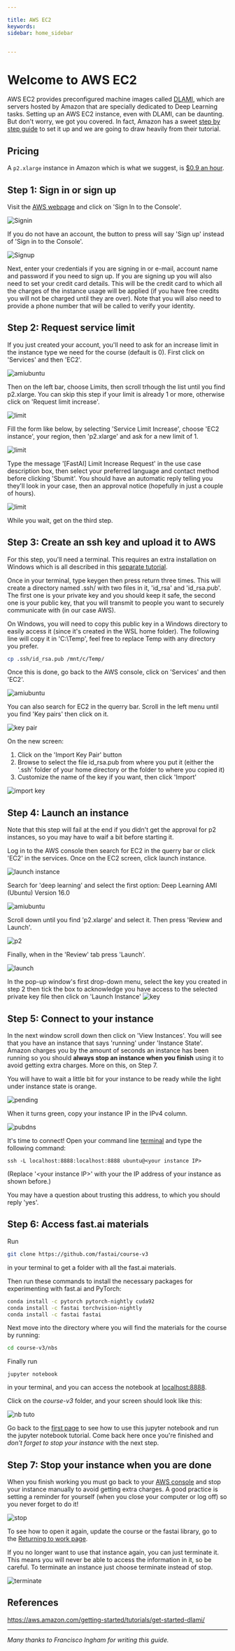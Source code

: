 ```yaml
---

title: AWS EC2
keywords: 
sidebar: home_sidebar


---
```

# Welcome to AWS EC2

AWS EC2 provides preconfigured machine images called [DLAMI](https://aws.amazon.com/machine-learning/amis/), which are servers hosted by Amazon that are specially dedicated to Deep Learning tasks. Setting up an AWS EC2 instance, even with DLAMI, can be daunting. But don't worry, we got you covered. In fact, Amazon has a sweet [step by step guide](https://aws.amazon.com/getting-started/tutorials/get-started-dlami/) to set it up and we are going to draw heavily from their tutorial.

## Pricing
A `p2.xlarge` instance in Amazon which is what we suggest, is [$0.9 an hour](https://aws.amazon.com/ec2/instance-types/p2/).

## Step 1: Sign in or sign up

Visit the [AWS webpage](https://aws.amazon.com/) and click on 'Sign In to the Console'.

<img alt="Signin" src="/images/aws/signin.png" class="screenshot">

If you do not have an account, the button to press will say 'Sign up' instead of 'Sign in to the Console'.

<img alt="Signup" src="/images/aws/signup.png" class="screenshot">

Next, enter your credentials if you are signing in or e-mail, account name and password if you need to sign up. If you are signing up you will also need to set your credit card details. This will be the credit card to which all the charges of the instance usage will be applied (if you have free credits you will not be charged until they are over). Note that you will also need to provide a phone number that will be called to verify your identity.

## Step 2: Request service limit

If you just created your account, you'll need to ask for an increase limit in the instance type we need for the course (default is 0). First click on 'Services' and then 'EC2'.

<img alt="amiubuntu" src="/images/aws/ec2.png" class="screenshot">

Then on the left bar, choose Limits, then scroll trhough the list until you find p2.xlarge. You can skip this step if your limit is already 1 or more, otherwise click on 'Request limit increase'.

<img alt="limit" src="/images/aws/request_limit.png" class="screenshot">

Fill the form like below, by selecting 'Service Limit Increase', choose 'EC2 instance', your region, then 'p2.xlarge' and ask for a new limit of 1.

<img alt="limit" src="/images/aws/increase_limit.png" class="screenshot">

Type the message '[FastAI] Limit Increase Request' in the use case description box, then select your preferred language and contact method before clicking 'Sbumit'. You should have an automatic reply telling you they'll look in your case, then an approval notice (hopefully in just a couple of hours).

<img alt="limit" src="/images/aws/increase_limit2.png" class="screenshot">

While you wait, get on the third step.

## Step 3: Create an ssh key and upload it to AWS

For this step, you'll need a terminal. This requires an extra installation on Windows which is all described in this [separate tutorial](/terminal_tutorial.html).

Once in your terminal, type keygen then press return three times. This will create a directory named .ssh/ with two files in it, 'id_rsa' and 'id_rsa.pub'. The first one is your private key and you should keep it safe, the second one is your public key, that you will transmit to people you want to securely communicate with (in our case AWS).

On Windows, you will need to copy this public key in a Windows directory to easily access it (since it's created in the WSL home folder). The following line will copy it in 'C:\Temp', feel free to replace Temp with any directory you prefer.
``` bash
cp .ssh/id_rsa.pub /mnt/c/Temp/
```

Once this is done, go back to the AWS console, click on 'Services' and then 'EC2'.

<img alt="amiubuntu" src="/images/aws/ec2.png" class="screenshot">

You can also search for EC2 in the querry bar. Scroll in the left menu until you find 'Key pairs' then click on it.

<img alt="key pair" src="/images/aws/key_pair.png" class="screenshot">

On the new screen:

1. Click on the 'Import Key Pair' button
2. Browse to select the file id_rsa.pub from where you put it (either the '.ssh' folder of your home directory or the folder to where you copied it)
3. Customize the name of the key if you want, then click 'Import'

<img alt="import key" src="/images/aws/import_key.png" class="screenshot">

## Step 4: Launch an instance

Note that this step will fail at the end if you didn't get the approval for p2 instances, so you may have to waif a bit before starting it. 

Log in to the AWS console then search for EC2 in the querry bar or click 'EC2' in the services. Once on the EC2 screen, click launch instance.

<img alt="launch instance" src="/images/aws/launch_instance.png" class="screenshot">

Search for 'deep learning' and select the first option: Deep Learning AMI (Ubuntu) Version 16.0

<img alt="amiubuntu" src="/images/aws/amiubuntu.png" class="screenshot">

Scroll down until you find 'p2.xlarge' and select it. Then press 'Review and Launch'.

<img alt="p2" src="/images/aws/p2.png" class="screenshot">

Finally, when in the 'Review' tab press 'Launch'.

<img alt="launch" src="/images/aws/launch.png" class="screenshot">

In the pop-up window's first drop-down menu, select the key you created in step 2 then tick the box to acknowledge you have access to the selected private key file then click on 'Launch Instance'
<img alt="key" src="/images/aws/key.png" class="screenshot">

## Step 5: Connect to your instance

In the next window scroll down then click on 'View Instances'. You will see that you have an instance that says 'running' under 'Instance State'. Amazon charges you by the amount of seconds an instance has been running so you should **always stop an instance when you finish** using it to avoid getting extra charges. More on this, on Step 7.

You will have to wait a little bit for your instance to be ready while the light under instance state is orange.

<img alt="pending" src="/images/aws/pending.png" class="screenshot">

When it turns green, copy your instance IP in the IPv4 column.

<img alt="pubdns" src="/images/aws/pubdns.png" class="screenshot">

It's time to connect! Open your command line [terminal](/terminal_tutorial_) and type the following command:

```
ssh -L localhost:8888:localhost:8888 ubuntu@<your instance IP>
``` 
(Replace '\<your instance IP\>' with your the IP address of your instance as shown before.)

You may have a question about trusting this address, to which you should reply 'yes'.

## Step 6: Access fast.ai materials

Run
``` bash
git clone https://github.com/fastai/course-v3
``` 
in your terminal to get a folder with all the fast.ai materials. 

Then run these commands to install the necessary packages for experimenting with fast.ai and PyTorch:

``` bash
conda install -c pytorch pytorch-nightly cuda92
conda install -c fastai torchvision-nightly
conda install -c fastai fastai
```

Next move into the directory where you will find the materials for the course by running:

``` bash
cd course-v3/nbs
```

Finally run
```
jupyter notebook
```
in your terminal, and you can access the notebook at [localhost:8888](http://localhost:8888).

Click on the *course-v3* folder, and your screen should look like this:

<img alt="nb tuto" src="/images/jupyter.png" class="screenshot">

Go back to the [first page](index.html) to see how to use this jupyter notebook and run the jupyter notebook tutorial. Come back here once you're finished and *don't forget to stop your instance* with the next step.

## Step 7: Stop your instance when you are done

When you finish working you must go back to your [AWS console](https://us-west-2.console.aws.amazon.com/ec2) and stop your instance manually to avoid getting extra charges. A good practice is setting a reminder for yourself (when you close your computer or log off) so you never forget to do it! 

<img alt="stop" src="/images/aws/stop.png" class="screenshot">

To see how to open it again, update the course or the fastai library, go to the [Returning to work page](update_aws.html).

If you no longer want to use that instance again, you can just terminate it. This means you will never be able to access the information in it, so be careful. To terminate an instance just choose terminate instead of stop.

<img alt="terminate" src="/images/aws/terminate.png" class="screenshot">

## References

https://aws.amazon.com/getting-started/tutorials/get-started-dlami/

---

*Many thanks to Francisco Ingham for writing this guide.*

